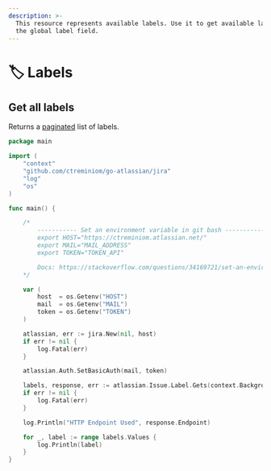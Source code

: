 ```yaml
---
description: >-
  This resource represents available labels. Use it to get available labels for
  the global label field.
---
```


# 🏷️ Labels

## Get all labels

Returns a [paginated](https://developer.atlassian.com/cloud/jira/platform/rest/v3/intro/#pagination) list of labels.

```go
package main

import (
	"context"
	"github.com/ctreminiom/go-atlassian/jira"
	"log"
	"os"
)

func main() {

	/*
		----------- Set an environment variable in git bash -----------
		export HOST="https://ctreminiom.atlassian.net/"
		export MAIL="MAIL_ADDRESS"
		export TOKEN="TOKEN_API"

		Docs: https://stackoverflow.com/questions/34169721/set-an-environment-variable-in-git-bash
	*/

	var (
		host  = os.Getenv("HOST")
		mail  = os.Getenv("MAIL")
		token = os.Getenv("TOKEN")
	)

	atlassian, err := jira.New(nil, host)
	if err != nil {
		log.Fatal(err)
	}

	atlassian.Auth.SetBasicAuth(mail, token)

	labels, response, err := atlassian.Issue.Label.Gets(context.Background(), 0, 50)
	if err != nil {
		log.Fatal(err)
	}

	log.Println("HTTP Endpoint Used", response.Endpoint)

	for _, label := range labels.Values {
		log.Println(label)
	}
}
```


